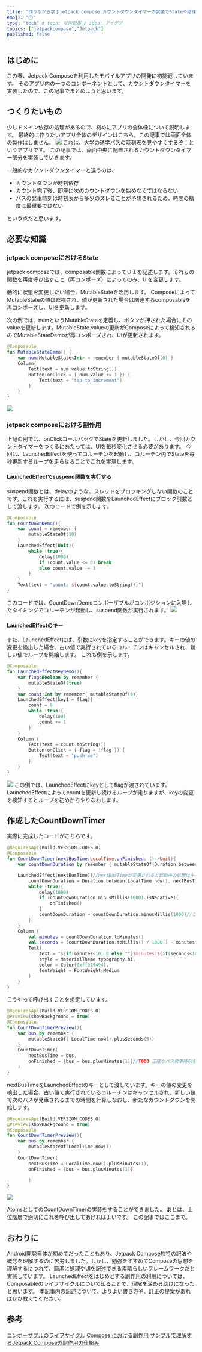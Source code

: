 ```yaml
---
title: "作りながら学ぶjetpack compose:カウントダウンタイマーの実装でStateや副作用を理解する"
emoji: "🕒"
type: "tech" # tech: 技術記事 / idea: アイデア
topics: ["jetpackcompose","Jetpack"]
published: false
---
```

## はじめに
この春、Jetpack Composeを利用したモバイルアプリの開発に初挑戦しています。
そのアプリ内の一つのコンポーネントとして、カウントダウンタイマ－を実装したので、この記事でまとめようと思います。
## つくりたいもの
少しドメイン依存の処理があるので、初めにアプリの全体像について説明します。
最終的に作りたいアプリ全体のデザインはこちら。この記事では画面全体の製作はしません。
![](/images/af7f4f90bf1c53/screen.png)
これは、大学の通学バスの時刻表を見やすくするぞ！というアプリです。
この記事では、画面中央に配置されるカウントダウンタイマー部分を実装していきます。

一般的なカウントダウンタイマーと違うのは、
- カウントダウンが時刻依存
- カウント完了後、即座に次のカウントダウンを始めなくてはならない
- バスの発車時刻は時刻表から多少のズレることが予想されるため、時間の精度は最重要ではない
  
という点だと思います。

## 必要な知識
### jetpack composeにおけるState
jetpack composeでは、composable関数によってＵＩを記述します。それらの関数を再度呼び出すこと（再コンポーズ）によってのみ、UIを変更します。

動的に状態を変更したい場合、MutableStateを活用します。
ComposeによってMutableStateの値は監視され、値が更新された場合は関連するcomposableを再コンポーズし、UIを更新します。

次の例では、numというMutableStateを定義し、ボタンが押された場合にそのvalueを更新します。MutableState.valueの更新がComposeによって検知されるのでMutableStateDemoが再コンポーズされ、UIが更新されます。
```kotlin
@Composable
fun MutableStateDemo() {
    var num:MutableState<Int> = remember { mutableStateOf(0) }
    Column{
        Text(text = num.value.toString())
        Button(onClick = { num.value += 1 }) {
            Text(text = "tap to increment")
        }
    }
}
```
![](/images/af7f4f90bf1c53/mutableStateDemo.gif)

### jetpack composeにおける副作用
上記の例では、onClickコールバックでStateを更新しました。しかし、今回カウントタイマーをつくるにあたっては、UIを毎秒変化させる必要があります。
今回は、LaunchedEffectを使ってコルーチンを起動し、コルーチン内でStateを毎秒更新するループを走らせることでこれを実現します。
#### LaunchedEffectでsuspend関数を実行する
suspend関数とは、delayのような、スレッドをブロッキングしない関数のことです。これを実行するには、suspend関数をLaunchedEffectにブロック引数として渡します。
次のコードで例を示します。

```kotlin
@Composable
fun CountDownDemo(){
    var count = remember {
        mutableStateOf(10)
    }
    LaunchedEffect(Unit){
        while (true){
            delay(1000)
            if (count.value <= 0) break
            else count.value -= 1
        }
    }
    Text(text = "count: ${count.value.toString()}")
}
```

このコードでは、CountDownDemoコンポーザブルがコンポジションに入場したタイミングでコルーチンが起動し、suspend関数が実行されます。
![](/images/af7f4f90bf1c53/countDownDemo.gif)
#### LaunchedEffectのキー
また、LaunchedEffectには、引数にkeyを指定することができます。キーの値の変更を検出した場合、古い値で実行されているコルーチンはキャンセルされ、新しい値でループを開始します。
これも例を示します。

```kotlin
@Composable
fun LaunchedEffectKeyDemo(){
    var flag:Boolean by remember {
        mutableStateOf(true)
    }
    var count:Int by remember{ mutableStateOf(0)}
    LaunchedEffect(key1 = flag){
        count = 0
        while (true){
            delay(100)
            count += 1
        }
    }
    Column {
        Text(text = count.toString())
        Button(onClick = { flag = !flag }) {
            Text(text = "push me")
        }
    }
}
```
![](/images/af7f4f90bf1c53/keyDemo.gif)
この例では、LaunchedEffectにkeyとしてflagが渡されています。LaunchedEffectによってcountを更新し続けるループが走りますが、keyの変更を検知するとループを初めからやりなおします。
## 作成したCountDownTimer
実際に完成したコードがこちらです。
```kotlin
@RequiresApi(Build.VERSION_CODES.O)
@Composable
fun CountDownTimer(nextBusTime:LocalTime,onFinished: ()->Unit){
    var countDownDuration by remember { mutableStateOf(Duration.between(LocalTime.now(), nextBusTime)) }

    LaunchedEffect(nextBusTime){//nextBusTimeが変更されると起動中の処理はキャンセルされ、新しい値で再実行
        countDownDuration = Duration.between(LocalTime.now(), nextBusTime)
        while (true){
            delay(1000)
            if (countDownDuration.minusMillis(1000).isNegative){
                onFinished()
            }
            countDownDuration = countDownDuration.minusMillis(1000)//ここで再コンポーズが走る
        }
    }
    Column {
        val minutes = countDownDuration.toMinutes()
        val seconds = (countDownDuration.toMillis() / 1000 ) - minutes*60
        Text(
            text = "${if(minutes<10) 0 else ""}$minutes:${if(seconds<10) 0 else ""}$seconds",
            style = MaterialTheme.typography.h1,
            color = Color(0xff979494),
            fontWeight = FontWeight.Medium
        )
    }
}
```


こうやって呼び出すことを想定しています。
```kotlin
@RequiresApi(Build.VERSION_CODES.O)
@Preview(showBackground = true)
@Composable
fun CountDownTimerPreview(){
    var bus by remember {
        mutableStateOf( LocalTime.now().plusSeconds(5))
    }
    CountDownTimer(
        nextBusTime = bus, 
        onFinished = {bus = bus.plusMinutes(1)}//TODO 正確なバス発車時刻を渡す
    )
}
```
nextBusTimeをLaunchedEffectのキーとして渡しています。キーの値の変更を検出した場合、古い値で実行されているコルーチンはキャンセルされ、新しい値で次のバスが発車されるまでの時間を計算しなおし、新たなカウントダウンを開始します。

```kotlin
@RequiresApi(Build.VERSION_CODES.O)
@Preview(showBackground = true)
@Composable
fun CountDownTimerPreview(){
    var bus by remember {
        mutableStateOf(LocalTime.now())
    }
    CountDownTimer(
        nextBusTime = LocalTime.now().plusMinutes(1),
        onFinished = {bus = bus.plusMinutes(1)}
        
        ) 
}
```
![](/images/af7f4f90bf1c53/CountDownTimer.gif)

AtomsとしてのCountDownTimerの実装をすることができました。
あとは、上位階層で適切にこれを呼び出してあげればよいです。
この記事ではここまで。
## おわりに
Android開発自体が初めてだったこともあり、Jetpack Compose独特の記法や概念を理解するのに苦労しました。しかし、勉強をすすめてComposeの思想を理解するにつれて、簡潔に処理やUIを記述できる素晴らしいフレームワークだと実感しています。
LaunchedEffectをはじめとする副作用の利用については、Composableのライフサイクルについて知ることで、理解を深める助けになったと思います。
本記事内の記述について、よりよい書き方や、訂正の提案があればぜひ教えてください。
## 参考
[コンポーザブルのライフサイクル](https://developer.android.com/jetpack/compose/lifecycle?hl=ja)
[Compose における副作用](https://developer.android.com/jetpack/compose/side-effects?hl=ja)
[サンプルで理解するJetpack Composeの副作用の仕組み](https://zenn.dev/kaleidot725/books/jetpack-compose-sideeffect-samples)